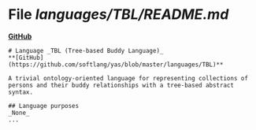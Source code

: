 # File _languages/TBL/README.md_
**[GitHub](https://github.com/softlang/yas/blob/master/languages/TBL/README.md)**
```
# Language _TBL (Tree-based Buddy Language)_
**[GitHub](https://github.com/softlang/yas/blob/master/languages/TBL)**

A trivial ontology-oriented language for representing collections of persons and their buddy relationships with a tree-based abstract syntax.

## Language purposes
_None_
...
```
